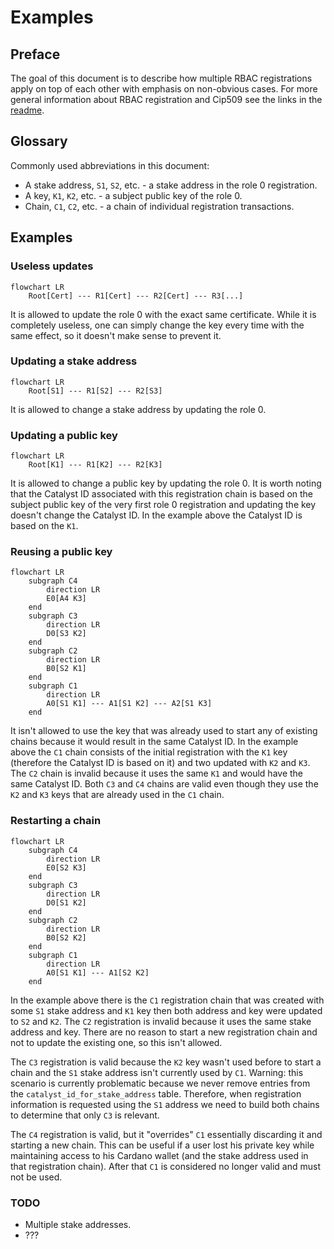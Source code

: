 # Examples

## Preface

The goal of this document is to describe how multiple RBAC registrations apply on top of each other with emphasis on
non-obvious cases.
For more general information about RBAC registration and Cip509 see the links in the [readme].

[readme]: https://github.com/input-output-hk/catalyst-libs/blob/main/rust/rbac-registration/README.md

## Glossary

Commonly used abbreviations in this document:

* A stake address, `S1`, `S2`, etc. - a stake address in the role 0 registration.
* A key, `K1`, `K2`, etc. - a subject public key of the role 0.
* Chain, `C1`, `C2`, etc. - a chain of individual registration transactions.

## Examples

### Useless updates

```mermaid
flowchart LR
    Root[Cert] --- R1[Cert] --- R2[Cert] --- R3[...]
```

It is allowed to update the role 0 with the exact same certificate.
While it is completely useless, one can simply change the key every time with the same effect, so it doesn't make sense
to prevent it.

### Updating a stake address

```mermaid
flowchart LR
    Root[S1] --- R1[S2] --- R2[S3]
```

It is allowed to change a stake address by updating the role 0.

### Updating a public key

```mermaid
flowchart LR
    Root[K1] --- R1[K2] --- R2[K3]
```

It is allowed to change a public key by updating the role 0.
It is worth noting that the Catalyst ID associated with this registration chain is based on the subject public key of
the very first role 0 registration and updating the key doesn't change the Catalyst ID.
In the example above the Catalyst ID is based on the `K1`.

### Reusing a public key

```mermaid
flowchart LR
    subgraph C4
        direction LR
        E0[A4 K3]
    end
    subgraph C3
        direction LR
        D0[S3 K2]
    end
    subgraph C2
        direction LR
        B0[S2 K1]
    end
    subgraph C1
        direction LR
        A0[S1 K1] --- A1[S1 K2] --- A2[S1 K3]
    end
```

It isn't allowed to use the key that was already used to start any of existing chains because it would result in the
same Catalyst ID.
In the example above the `C1` chain consists of the initial registration with the `K1` key (therefore the Catalyst ID is
based on it) and two updated with `K2` and `K3`.
The `C2` chain is invalid because it uses the same `K1` and would have the same Catalyst ID.
Both `C3` and `C4` chains are valid even though they use the `K2` and `K3` keys that are already used in the `C1` chain.

### Restarting a chain

```mermaid
flowchart LR
    subgraph C4
        direction LR
        E0[S2 K3]
    end
    subgraph C3
        direction LR
        D0[S1 K2]
    end
    subgraph C2
        direction LR
        B0[S2 K2]
    end
    subgraph C1
        direction LR
        A0[S1 K1] --- A1[S2 K2]
    end
```

In the example above there is the `C1` registration chain that was created with some `S1` stake address and `K1` key
then both address and key were updated to `S2` and `K2`.
The `C2` registration is invalid because it uses the same stake address and key.
There are no reason to start a new registration chain and not to update the existing one, so this isn't allowed.

The `C3` registration is valid because the `K2` key wasn't used before to start a chain and the `S1` stake address isn't
currently used by `C1`.
Warning: this scenario is currently problematic because we never remove entries from the `catalyst_id_for_stake_address`
table.
Therefore, when registration information is requested using the `S1` address we need to build both chains to determine
that only `C3` is relevant.

The `C4` registration is valid, but it "overrides" `C1` essentially discarding it and starting a new chain.
This can be useful if a user lost his private key while maintaining access to his Cardano wallet (and the stake address
used in that registration chain).
After that `C1` is considered no longer valid and must not be used.

### TODO

* Multiple stake addresses.
* ???
